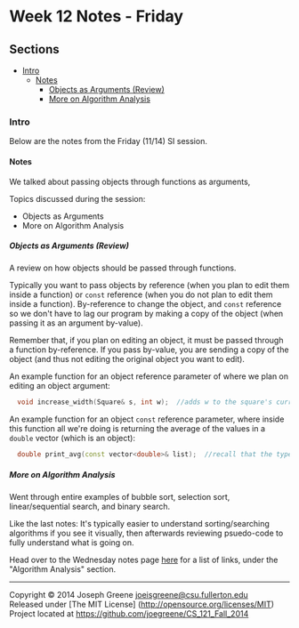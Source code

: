 # Week 12 Notes - Friday

## Sections
- [Intro](#intro)
  - [Notes](#notes)
    - [Objects as Arguments (Review)](#objects-as-arguments-(review))
    - [More on Algorithm Analysis](#more-on-algorithm-analysis)
  
### Intro
Below are the notes from the Friday (11/14) SI session.

#### Notes
We talked about passing objects through functions as arguments, 

Topics discussed during the session:
- Objects as Arguments
- More on Algorithm Analysis

##### Objects as Arguments (Review)
A review on how objects should be passed through functions.

Typically you want to pass objects by reference (when you plan to edit them inside 
a function) or `const` reference (when you do not plan to edit them inside a function).
By-reference to change the object, and `const` reference so we don't have to lag our 
program by making a copy of the object (when passing it as an argument by-value).

Remember that, if you plan on editing an object, it must be passed through a function 
by-reference. If you pass by-value, you are sending a copy of the object (and thus not 
editing the original object you want to edit).

An example function for an object reference parameter of where we plan on editing an object argument:
```C++
  void increase_width(Square& s, int w);  //adds w to the square's current width
```

An example function for an object `const` reference parameter, where inside this function 
all we're doing is returning the average of the values in a `double` vector (which is an object):
```C++
  double print_avg(const vector<double>& list);  //recall that the type of 'list' is 'vector<double>'
```

##### More on Algorithm Analysis
Went through entire examples of bubble sort, selection sort, linear/sequential search, and 
binary search.

Like the last notes: It's typically easier to understand sorting/searching algorithms if you 
see it visually, then afterwards reviewing psuedo-code to fully understand what is going on.

Head over to the Wednesday notes page [here](WED_NOTES.md) for a list of links, under the "Algorithm 
Analysis" section.

-------------------------------------------------------------------------------

Copyright &copy; 2014 Joseph Greene <joeisgreene@csu.fullerton.edu>  
Released under [The MIT License] (http://opensource.org/licenses/MIT)  
Project located at <https://github.com/joegreene/CS_121_Fall_2014>